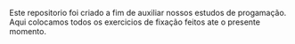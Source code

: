 Este repositorio foi criado a fim de auxiliar nossos estudos de progamação. Aqui colocamos todos os exercicios de fixação feitos ate o presente momento.
